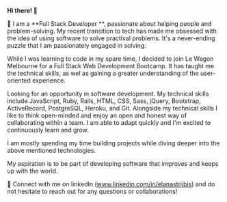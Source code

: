 **Hi there! 👋**





🚀 I am a **Full Stack Developer **, passionate about helping people and problem-solving. My recent transition to tech has made me obsessed with the idea of using software to solve practival problems. It's a never-ending puzzle that I am passionately engaged in solving. 

While I was learning to code in my spare time, I decided to join Le Wagon Melbourne for a Full Stack Web Development Bootcamp. It has taught me the technical skills, as wel as gaining a greater understanding of the user-oriented experience. 

Looking for an opportunity in software development. My technical skills include JavaScript, Ruby, Rails, HTML, CSS, Sass, jQuery, Bootstrap, ActiveRecord, PostgreSQL, Heroku, and Git. Alongside my technical skills I like to think open-minded and enjoy an open and honest way of collaborating within a team. I am able to adapt quickly and I'm excited to continuously learn and grow.

I am mostly spending my time building projects while diving deeper into the above mentioned technologies. 

My aspiration is to be part of developing software that improves and keeps up with the world.

💬 Connect with me on linkedIn (www.linkedin.com/in/elanastrijbis) and do not hesitate to reach out for any questions or collaborations!

<!--
**elanastrijbis/elanastrijbis** is a ✨ _special_ ✨ repository because its `README.md` (this file) appears on your GitHub profile.

Here are some ideas to get you started:

- 🔭 I’m currently working on ...
- 🌱 I’m currently learning ...
- 👯 I’m looking to collaborate on ...
- 🤔 I’m looking for help with ...
- 💬 Ask me about ...
- 📫 How to reach me: ...
- 😄 Pronouns: ...
- ⚡ Fun fact: ...
-->


